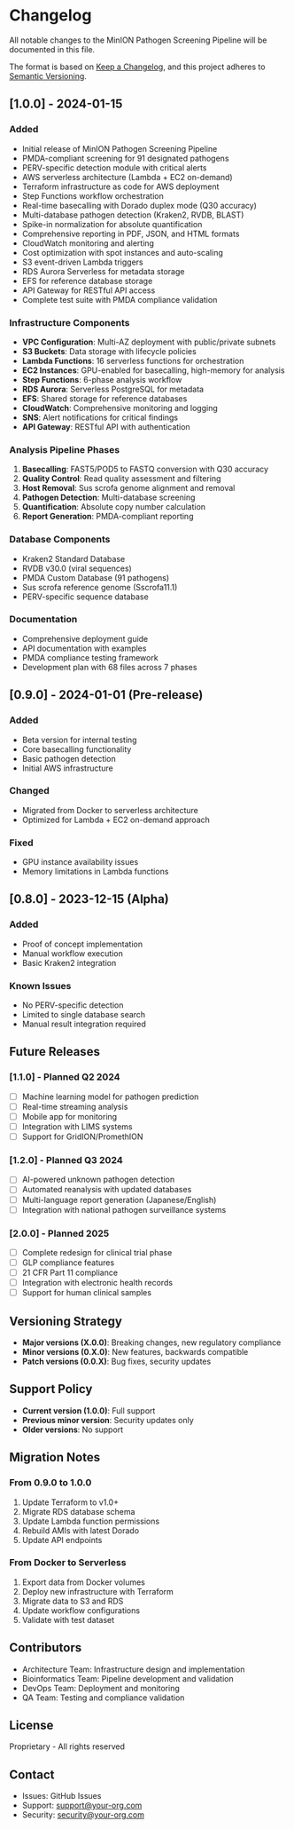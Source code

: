 # Changelog

All notable changes to the MinION Pathogen Screening Pipeline will be documented in this file.

The format is based on [Keep a Changelog](https://keepachangelog.com/en/1.0.0/),
and this project adheres to [Semantic Versioning](https://semver.org/spec/v2.0.0.html).

## [1.0.0] - 2024-01-15

### Added
- Initial release of MinION Pathogen Screening Pipeline
- PMDA-compliant screening for 91 designated pathogens
- PERV-specific detection module with critical alerts
- AWS serverless architecture (Lambda + EC2 on-demand)
- Terraform infrastructure as code for AWS deployment
- Step Functions workflow orchestration
- Real-time basecalling with Dorado duplex mode (Q30 accuracy)
- Multi-database pathogen detection (Kraken2, RVDB, BLAST)
- Spike-in normalization for absolute quantification
- Comprehensive reporting in PDF, JSON, and HTML formats
- CloudWatch monitoring and alerting
- Cost optimization with spot instances and auto-scaling
- S3 event-driven Lambda triggers
- RDS Aurora Serverless for metadata storage
- EFS for reference database storage
- API Gateway for RESTful API access
- Complete test suite with PMDA compliance validation

### Infrastructure Components
- **VPC Configuration**: Multi-AZ deployment with public/private subnets
- **S3 Buckets**: Data storage with lifecycle policies
- **Lambda Functions**: 16 serverless functions for orchestration
- **EC2 Instances**: GPU-enabled for basecalling, high-memory for analysis
- **Step Functions**: 6-phase analysis workflow
- **RDS Aurora**: Serverless PostgreSQL for metadata
- **EFS**: Shared storage for reference databases
- **CloudWatch**: Comprehensive monitoring and logging
- **SNS**: Alert notifications for critical findings
- **API Gateway**: RESTful API with authentication

### Analysis Pipeline Phases
1. **Basecalling**: FAST5/POD5 to FASTQ conversion with Q30 accuracy
2. **Quality Control**: Read quality assessment and filtering
3. **Host Removal**: Sus scrofa genome alignment and removal
4. **Pathogen Detection**: Multi-database screening
5. **Quantification**: Absolute copy number calculation
6. **Report Generation**: PMDA-compliant reporting

### Database Components
- Kraken2 Standard Database
- RVDB v30.0 (viral sequences)
- PMDA Custom Database (91 pathogens)
- Sus scrofa reference genome (Sscrofa11.1)
- PERV-specific sequence database

### Documentation
- Comprehensive deployment guide
- API documentation with examples
- PMDA compliance testing framework
- Development plan with 68 files across 7 phases

## [0.9.0] - 2024-01-01 (Pre-release)

### Added
- Beta version for internal testing
- Core basecalling functionality
- Basic pathogen detection
- Initial AWS infrastructure

### Changed
- Migrated from Docker to serverless architecture
- Optimized for Lambda + EC2 on-demand approach

### Fixed
- GPU instance availability issues
- Memory limitations in Lambda functions

## [0.8.0] - 2023-12-15 (Alpha)

### Added
- Proof of concept implementation
- Manual workflow execution
- Basic Kraken2 integration

### Known Issues
- No PERV-specific detection
- Limited to single database search
- Manual result integration required

## Future Releases

### [1.1.0] - Planned Q2 2024
- [ ] Machine learning model for pathogen prediction
- [ ] Real-time streaming analysis
- [ ] Mobile app for monitoring
- [ ] Integration with LIMS systems
- [ ] Support for GridION/PromethION

### [1.2.0] - Planned Q3 2024
- [ ] AI-powered unknown pathogen detection
- [ ] Automated reanalysis with updated databases
- [ ] Multi-language report generation (Japanese/English)
- [ ] Integration with national pathogen surveillance systems

### [2.0.0] - Planned 2025
- [ ] Complete redesign for clinical trial phase
- [ ] GLP compliance features
- [ ] 21 CFR Part 11 compliance
- [ ] Integration with electronic health records
- [ ] Support for human clinical samples

## Versioning Strategy

- **Major versions (X.0.0)**: Breaking changes, new regulatory compliance
- **Minor versions (0.X.0)**: New features, backwards compatible
- **Patch versions (0.0.X)**: Bug fixes, security updates

## Support Policy

- **Current version (1.0.0)**: Full support
- **Previous minor version**: Security updates only
- **Older versions**: No support

## Migration Notes

### From 0.9.0 to 1.0.0
1. Update Terraform to v1.0+
2. Migrate RDS database schema
3. Update Lambda function permissions
4. Rebuild AMIs with latest Dorado
5. Update API endpoints

### From Docker to Serverless
1. Export data from Docker volumes
2. Deploy new infrastructure with Terraform
3. Migrate data to S3 and RDS
4. Update workflow configurations
5. Validate with test dataset

## Contributors

- Architecture Team: Infrastructure design and implementation
- Bioinformatics Team: Pipeline development and validation
- DevOps Team: Deployment and monitoring
- QA Team: Testing and compliance validation

## License

Proprietary - All rights reserved

## Contact

- Issues: GitHub Issues
- Support: support@your-org.com
- Security: security@your-org.com